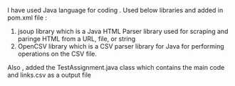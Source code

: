 I have used Java language for coding .
Used below libraries and added in pom.xml file :
1) jsoup library  which is a Java HTML Parser library used for scraping and paringe HTML from a URL, file, or string
2) OpenCSV library which is a CSV parser library for Java for performing operations on the CSV file.

Also , added the TestAssignment.java class which contains the main code and links.csv as a output file 
